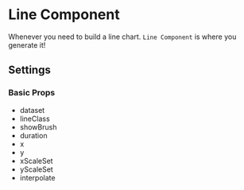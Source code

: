 # Line Component

Whenever you need to build a line chart. `Line Component` is where you generate it!

## Settings

### Basic Props

- dataset
- lineClass
- showBrush
- duration
- x
- y
- xScaleSet
- yScaleSet
- interpolate
